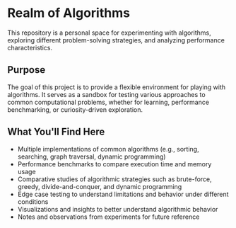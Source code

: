 # Realm of Algorithms

This repository is a personal space for experimenting with algorithms, exploring different problem-solving strategies, and analyzing performance characteristics.

## Purpose

The goal of this project is to provide a flexible environment for playing with algorithms. It serves as a sandbox for testing various approaches to common computational problems, whether for learning, performance benchmarking, or curiosity-driven exploration.

## What You'll Find Here

- Multiple implementations of common algorithms (e.g., sorting, searching, graph traversal, dynamic programming)
- Performance benchmarks to compare execution time and memory usage
- Comparative studies of algorithmic strategies such as brute-force, greedy, divide-and-conquer, and dynamic programming
- Edge case testing to understand limitations and behavior under different conditions
- Visualizations and insights to better understand algorithmic behavior
- Notes and observations from experiments for future reference
